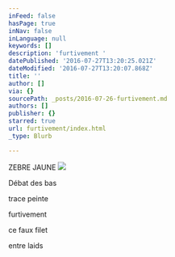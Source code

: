 ```yaml
---
inFeed: false
hasPage: true
inNav: false
inLanguage: null
keywords: []
description: 'furtivement '
datePublished: '2016-07-27T13:20:25.021Z'
dateModified: '2016-07-27T13:20:07.868Z'
title: ''
author: []
via: {}
sourcePath: _posts/2016-07-26-furtivement.md
authors: []
publisher: {}
starred: true
url: furtivement/index.html
_type: Blurb

---
```

ZEBRE JAUNE
![](https://the-grid-user-content.s3-us-west-2.amazonaws.com/89de2abd-2b73-46cc-943a-c3e43965d221.jpg)

Débat des bas

trace peinte

furtivement 

ce faux filet

entre laids